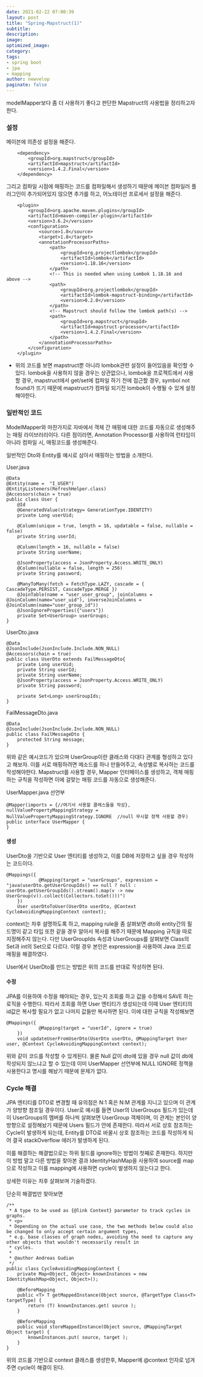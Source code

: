 ```yaml
---
date: 2021-02-22 07:00:39
layout: post
title: "Spring-Mapstruct(1)"
subtitle:
description:
image:
optimized_image:
category:
tags:
- spring boot
- jpa
- mapping
author: newvelop
paginate: false
---
```

modelMapper보다 좀 더 사용하기 좋다고 판단한 Mapstruct의 사용법을 정리하고자 한다.

### 설정
메이븐에 의존성 설정을 해준다.
```
    <dependency>
        <groupId>org.mapstruct</groupId>
        <artifactId>mapstruct</artifactId>
        <version>1.4.2.Final</version>
    </dependency>
```

그리고 컴파일 시점에 매핑하는 코드를 컴파일해서 생성하기 때문에 메이븐 컴파일러 플러그인이 추가되어있지 않으면 추가를 하고, 어노테이션 프로세서 설정을 해준다.
```
    <plugin>
        <groupId>org.apache.maven.plugins</groupId>
        <artifactId>maven-compiler-plugin</artifactId>
        <version>3.6.2</version>
        <configuration>
            <source>1.8</source>
            <target>1.8</target>
            <annotationProcessorPaths>
                <path>
                    <groupId>org.projectlombok</groupId>
                    <artifactId>lombok</artifactId>
                    <version>1.18.16</version>
                </path>
                <!-- This is needed when using Lombok 1.18.16 and above -->
                <path>
                    <groupId>org.projectlombok</groupId>
                    <artifactId>lombok-mapstruct-binding</artifactId>
                    <version>0.2.0</version>
                </path>
                <!-- Mapstruct should follow the lombok path(s) -->
                <path>
                    <groupId>org.mapstruct</groupId>
                    <artifactId>mapstruct-processor</artifactId>
                    <version>1.4.2.Final</version>
                </path>
            </annotationProcessorPaths>
        </configuration>
    </plugin>
```

* 위의 코드를 보면 mapstruct뿐 아니라 lombok관련 설정이 들어있음을 확인할 수 있다. lombok을 사용하지 않을 경우는 상관없으나, lombok을 프로젝트에서 사용할 경우, mapstruct에서 get/set에 컴파일 하기 전에 접근할 경우, symbol not found가 뜨기 때문에 mapstruct가 컴파일 되기전 lombok이 수행될 수 있게 설정해야한다.


### 일반적인 코드
ModelMapper와 마찬가지로 자바에서 객체 간 매핑에 대한 코드를 자동으로 생성해주는 매핑 라이브러리이다. 다른 점이라면, Annotation Processor를 사용하여 런타임이 아니라 컴파일 시, 매핑코드를 생성해준다.

일반적인 Dto와 Entity를 예시로 삼아서 매핑하는 방법을 소개한다.

User.java
```
@Data
@Entity(name =  "I_USER")
@EntityListeners(RefreshHelper.class)
@Accessors(chain = true)
public class User {
    @Id
    @GeneratedValue(strategy= GenerationType.IDENTITY)
    private Long userUid;

    @Column(unique = true, length = 16, updatable = false, nullable = false)
    private String userId;

    @Column(length = 16, nullable = false)
    private String userName;

    @JsonProperty(access = JsonProperty.Access.WRITE_ONLY)
    @Column(nullable = false, length = 256)
    private String password;

    @ManyToMany(fetch = FetchType.LAZY, cascade = { CascadeType.PERSIST, CascadeType.MERGE })
    @JoinTable(name = "user_user_group", joinColumns = @JoinColumn(name="user_uid"), inverseJoinColumns = @JoinColumn(name="user_group_id"))
    @JsonIgnoreProperties({"users"})
    private Set<UserGroup> userGroups;
}
```

UserDto.java
```
@Data
@JsonInclude(JsonInclude.Include.NON_NULL)
@Accessors(chain = true)
public class UserDto extends FailMessageDto{
    private Long userUid;
    private String userId;
    private String userName;
    @JsonProperty(access = JsonProperty.Access.WRITE_ONLY)
    private String password;

    private Set<Long> userGroupIds;
}
```

FailMessageDto.java
```
@Data
@JsonInclude(JsonInclude.Include.NON_NULL)
public class FailMessageDto {
    protected String message;
}
```

위와 같은 예시코드가 있으며 UserGroup이란 클래스와 다대다 관계를 형성하고 있다고 해보자.
이를 서로 매핑하려면 메소드를 하나 만들어주고, 속성별로 복사하는 코드를 작성해야한다.
Mapstruct를 사용할 경우, Mapper 인터페이스를 생성하고, 객체 매핑하는 규칙을 작성하면 이에 걸맞는 매핑 코드를 자동으로 생성해준다.

UserMapper.java 선언부
```
@Mapper(imports = {//여기서 사용할 클래스들을 작성}, nullValuePropertyMappingStrategy = NullValuePropertyMappingStrategy.IGNORE  //null 무시할 정책 사용할 경우)
public interface UserMapper {
}
```

#### 생성
UserDto을 기반으로 User 엔티티를 생성하고, 이를 DB에 저장하고 싶을 경우 작성하는 코드이다.
```
@Mappings({
            @Mapping(target = "userGroups", expression = "java(userDto.getUserGroupIds() == null ? null : userDto.getUserGroupIds().stream().map(v -> new UserGroup(v)).collect(Collectors.toSet()))")
    })
    User userDtoToUser(UserDto userDto, @Context CycleAvoidingMappingContext context);
```
context는 차후 설명하도록 하고, mapping rule을 좀 살펴보면 dto와 entity간의 필드명이 같고 타입 또한 같을 경우 알아서 복사를 해주기 때문에 Mapping 규칙을 따로 지정해주지 않는다. 다만 UserGroupIds 속성과 UserGroups를 살펴보면 Class의 Set과 int의 Set으로 다르다. 이럴 경우 본인은 expression을 사용하여 Java 코드로 매핑을 해결하였다.

User에서 UserDto를 만드는 방법은 위의 코드를 반대로 작성하면 된다.

#### 수정
JPA를 이용하여 수정을 해야되는 경우, 있는지 조회를 하고 값을 수정해서 SAVE 하는 로직을 수행한다.
따라서 조회를 하면 User 엔티티가 생성되는데 이때 User 엔티티의 id값은 복사할 필요가 없고 나머지 값들만 복사하면 된다. 이에 대한 규칙을 작성해보면 
```
@Mappings({
            @Mapping(target = "userId", ignore = true)
    })
    void updateUserFromUserDto(UserDto userDto, @MappingTarget User user, @Context CycleAvoidingMappingContext context);
```
위와 같이 코드를 작성할 수 있게된다. 물론 Null 값이 dto에 있을 경우 null 값이 db에 작성되지 않느냐고 할 수 있는데 이미 UserMapper 선언부에 NULL IGNORE 정책을 사용한다고 명시를 해놨기 때문에 문제가 없다.

### Cycle 해결
JPA 엔티티를 DTO로 변경할 때 유의점은 N:1 혹은 N:M 관계를 지니고 있으며 이 관계가 양방향 참조일 경우이다. User로 예시를 들면 User의 UserGroups 필드가 있는데 이 UserGroups의 멤버를 하나씩 살펴보면 UserGroup 객체이며, 이 관계는 본인이 양방향으로 설정해놨기 때문에 Users 필드가 안에 존재한다. 따라서 서로 상호 참조하는 Cycle이 발생하게 되는데, Entity를 DTO로 바꿀시 상호 참조하는 코드를 작성하게 되어 결국 stackOverflow 에러가 발생하게 된다.

이를 해결하는 해결법으로는 하위 필드를 ignore하는 방법이 첫째로 존재한다. 하지만 이 방법 말고 다른 방법을 찾아본 결과 IdentityHashMap을 사용하여 source를 map으로 작성하고 이를 mapping에 사용하면 cycle이 발생하지 않는다고 한다.

상세한 이유는 차후 살펴보며 기술하겠다.

단순히 해결법만 찾아보면

```
/**
 * A type to be used as {@link Context} parameter to track cycles in graphs.
 * <p>
 * Depending on the actual use case, the two methods below could also be changed to only accept certain argument types,
 * e.g. base classes of graph nodes, avoiding the need to capture any other objects that wouldn't necessarily result in
 * cycles.
 *
 * @author Andreas Gudian
 */
public class CycleAvoidingMappingContext {
    private Map<Object, Object> knownInstances = new IdentityHashMap<Object, Object>();

    @BeforeMapping
    public <T> T getMappedInstance(Object source, @TargetType Class<T> targetType) {
        return (T) knownInstances.get( source );
    }

    @BeforeMapping
    public void storeMappedInstance(Object source, @MappingTarget Object target) {
        knownInstances.put( source, target );
    }
}
```
위의 코드를 기반으로 context 클래스를 생성한후, Mapper에 @context 인자로 넘겨주면 cycle이 해결이 된다.